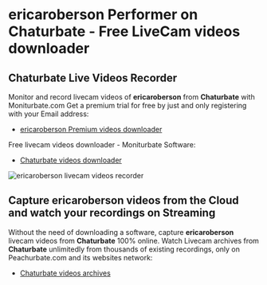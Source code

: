 # ericaroberson Performer on Chaturbate - Free LiveCam videos downloader

## Chaturbate Live Videos Recorder

Monitor and record livecam videos of **ericaroberson** from **Chaturbate** with Moniturbate.com
Get a premium trial for free by just and only registering with your Email address:
* [ericaroberson Premium videos downloader](https://moniturbate.com/request-demo-licence-key.html)

Free livecam videos downloader - Moniturbate Software:
* [Chaturbate videos downloader](https://moniturbate.com/moniturbate-download-software.html)

![ericaroberson livecam videos recorder](https://peachurnet.com/templates/moniturbate-software.png)


## Capture ericaroberson videos from the Cloud and watch your recordings on Streaming

Without the need of downloading a software, capture **ericaroberson** livecam videos from **Chaturbate** 100% online.
Watch Livecam archives from **Chaturbate** unlimitedly from thousands of existing recordings, only on Peachurbate.com and its websites network:
* [Chaturbate videos archives](https://peachurnet.com/)
